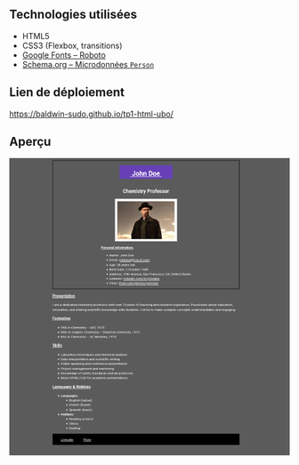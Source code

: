 
##  Technologies utilisées

- HTML5
- CSS3 (Flexbox, transitions)
- [Google Fonts – Roboto](https://fonts.google.com/specimen/Roboto)
- [Schema.org – Microdonnées `Person`](https://schema.org/Person)

##  Lien de déploiement

<https://baldwin-sudo.github.io/tp1-html-ubo/>

##  Aperçu
![alt text](image.png)


